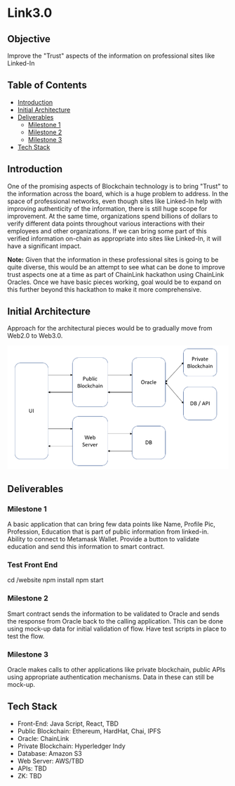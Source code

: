 # Link3.0

## Objective

Improve the "Trust" aspects of the information on professional sites like Linked-In

## Table of Contents

-   [Introduction](#introduction)
-   [Initial Architecture](#initial-architecture)
-   [Deliverables](#deliverables)
    -   [Milestone 1](#milestone-1)
    -   [Milestone 2](#milestone-2)
    -   [Milestone 3](#milestone-3)
-   [Tech Stack](#tech-stack)

## Introduction

One of the promising aspects of Blockchain technology is to bring "Trust" to the information across the board, which is a huge problem to address. In the space of professional networks, even though sites like Linked-In help with improving authenticity of the information, there is still huge scope for improvement. At the same time, organizations spend billions of dollars to verify different data points throughout various interactions with their employees and other organizations. If we can bring some part of this verified information on-chain as appropriate into sites like Linked-In, it will have a significant impact.

**Note:** Given that the information in these professional sites is going to be quite diverse, this would be an attempt to see what can be done to improve trust aspects one at a time as part of ChainLink hackathon using ChainLink Oracles. Once we have basic pieces working, goal would be to expand on this further beyond this hackathon to make it more comprehensive.

## Initial Architecture

Approach for the architectural pieces would be to gradually move from Web2.0 to Web3.0.

![0.1](architecture.PNG "Initial Arch")

## Deliverables

### Milestone 1

A basic application that can bring few data points like Name, Profile Pic, Profession, Education that is part of public information from linked-in. Ability to connect to Metamask Wallet. Provide a button to validate education and send this information to smart contract.

### Test Front End

cd /website
npm install
npm start

### Milestone 2

Smart contract sends the information to be validated to Oracle and sends the response from Oracle back to the calling application. This can be done using mock-up data for initial validation of flow. Have test scripts in place to test the flow.

### Milestone 3

Oracle makes calls to other applications like private blockchain, public APIs using appropriate authentication mechanisms. Data in these can still be mock-up.

## Tech Stack

-   Front-End: Java Script, React, TBD
-   Public Blockchain: Ethereum, HardHat, Chai, IPFS
-   Oracle: ChainLink
-   Private Blockchain: Hyperledger Indy
-   Database: Amazon S3
-   Web Server: AWS/TBD
-   APIs: TBD
-   ZK: TBD
